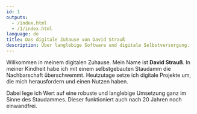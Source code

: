 ```yaml
---
id: 1
outputs:
  - /index.html
  - /1/index.html
language: de
title: Das digitale Zuhause von David Strauß
description: Über langlebige Software und digitale Selbstversorgung.
---
```


Willkommen in meinem digitalen Zuhause. Mein Name ist **David Strauß**. In meiner Kindheit habe ich mit einem selbstgebauten Staudamm die Nachbarschaft überschwemmt. Heutzutage setze ich digitale Projekte um, die mich herausfordern und einen Nutzen haben.

Dabei lege ich Wert auf eine robuste und langlebige Umsetzung ganz im Sinne des Staudammes. Dieser funktioniert auch nach 20 Jahren noch einwandfrei.
